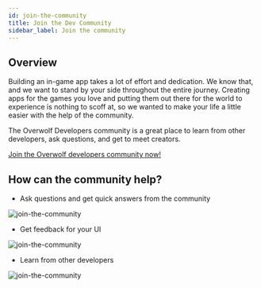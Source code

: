 ```yaml
---
id: join-the-community
title: Join the Dev Community
sidebar_label: Join the community
---
```


## Overview

Building an in-game app takes a lot of effort and dedication. We know that, and we want to stand by your side throughout the entire journey. Creating apps for the games you love and putting them out there for the world to experience is nothing to scoff at, so we wanted to make your life a little easier with the help of the community.

The Overwolf Developers community is a great place to learn from other developers, ask questions, and get to meet creators.

[Join the Overwolf developers community now!](https://discord.gg/overwolf-developers?utm_source=Partner+Developers&utm_campaign=424a1b8f2f-EMAIL_CAMPAIGN_2020_07_08_01_21_COPY_01&utm_medium=email&utm_term=0_e07c3e8158-424a1b8f2f-)

## How can the community help?

* Ask questions and get quick answers from the community

![join-the-community](assets/join-the-community/1.png)

* Get feedback for your UI

![join-the-community](assets/join-the-community/2.png)

* Learn from other developers

![join-the-community](assets/join-the-community/3.png)

